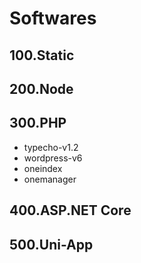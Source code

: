 # Softwares

## 100.Static

## 200.Node

## 300.PHP

- typecho-v1.2
- wordpress-v6
- oneindex
- onemanager

## 400.ASP.NET Core

## 500.Uni-App

